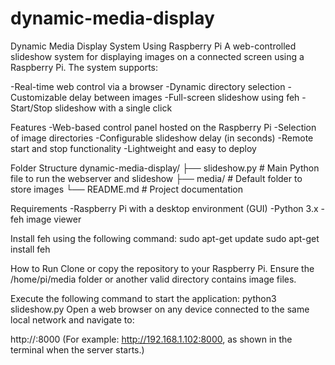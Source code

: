 # dynamic-media-display
Dynamic Media Display System Using Raspberry Pi
A web-controlled slideshow system for displaying images on a connected screen using a Raspberry Pi. The system supports:

-Real-time web control via a browser
-Dynamic directory selection
-Customizable delay between images
-Full-screen slideshow using feh
-Start/Stop slideshow with a single click

Features
-Web-based control panel hosted on the Raspberry Pi
-Selection of image directories
-Configurable slideshow delay (in seconds)
-Remote start and stop functionality
-Lightweight and easy to deploy

Folder Structure
dynamic-media-display/
├── slideshow.py         # Main Python file to run the webserver and slideshow
├── media/               # Default folder to store images
└── README.md            # Project documentation

Requirements
-Raspberry Pi with a desktop environment (GUI)
-Python 3.x
-feh image viewer

Install feh using the following command:
sudo apt-get update
sudo apt-get install feh

How to Run
Clone or copy the repository to your Raspberry Pi.
Ensure the /home/pi/media folder or another valid directory contains image files.

Execute the following command to start the application:
python3 slideshow.py
Open a web browser on any device connected to the same local network and navigate to:


http://<raspberry-pi-ip>:8000
(For example: http://192.168.1.102:8000, as shown in the terminal when the server starts.)

